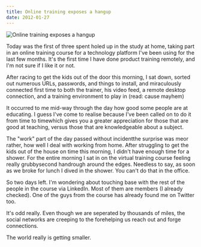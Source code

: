 ```yaml
---
title: Online training exposes a hangup
date: 2012-01-27
---
```


![Online training exposes a hangup](https://source.unsplash.com/-m88z7ily-w/1600x900)

Today was the first of three spent holed up in the study at home, taking part in an online training course for a technology platform I've been using for the last few months. It's the first time I have done product training remotely, and I'm not sure if I like it or not.

After racing to get the kids out of the door this morning, I sat down, sorted out numerous URLs, passwords, and things to install, and miraculously connected first time to both the trainer, his video feed, a remote desktop connection, and a training environment to play in (read: cause mayhem)

It occurred to me mid-way through the day how good some people are at educating. I guess I've come to realise because I've been called on to do it from time to timewhich gives you a greater appreciation for those that are good at teaching, versus those that are knowledgeable about a subject.

The "work" part of the day passed without incidentthe surprise was meor rather, how well I deal with working from home. After struggling to get the kids out of the house on time this morning, I didn't have enough time for a shower. For the entire morning I sat in on the virtual training course feeling really grubbysecond handrough around the edges. Needless to say, as soon as we broke for lunch I dived in the shower. You can't do that in the office.

So two days left. I'm wondering about touching base with the rest of the people in the course via LinkedIn. Most of them are members (I already checked). One of the guys from the course has already found me on Twitter too.

It's odd really. Even though we are seperated by thousands of miles, the social networks are creeping to the forehelping us reach out and forge connections.

The world really is getting smaller.